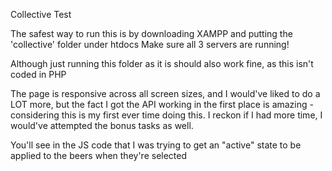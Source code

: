 Collective Test

The safest way to run this is by downloading XAMPP and putting the 'collective' folder under htdocs
Make sure all 3 servers are running! 

Although just running this folder as it is should also work fine, as this isn't coded in PHP 

The page is responsive across all screen sizes, and I would've liked to do a LOT more, but the fact I got the API working in the first place is amazing - considering this is my first ever time doing this.
I reckon if I had more time, I would've attempted the bonus tasks as well.

You'll see in the JS code that I was trying to get an "active" state to be applied to the beers when they're selected 

